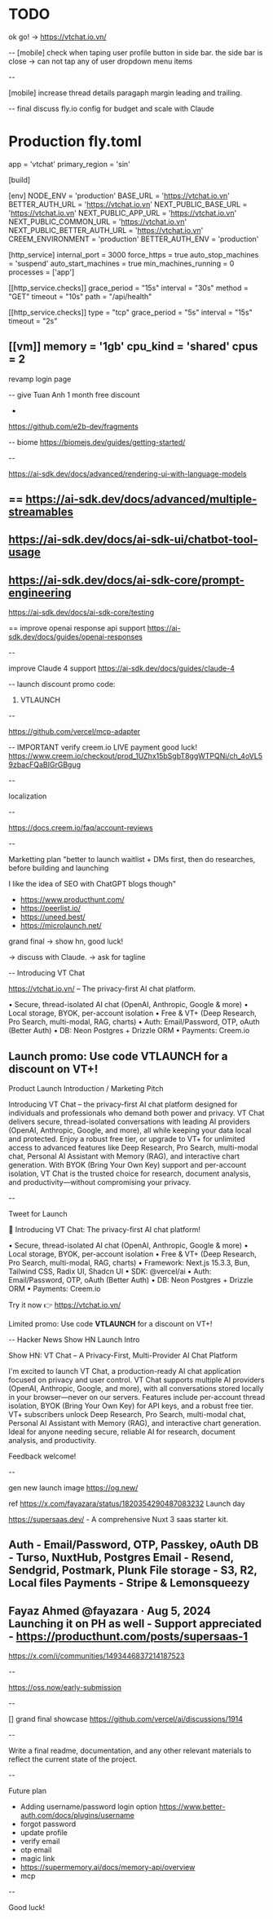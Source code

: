 # TODO

ok go! -> https://vtchat.io.vn/

--
[mobile] check when taping user profile button in side bar. the side bar is close -> can not tap any of user dropdown menu items

--

[mobile] increase thread details paragaph margin leading and trailing. 

--
final discuss fly.io config for budget and scale with Claude
# Production fly.toml
app = 'vtchat'
primary_region = 'sin'

[build]

[env]
  NODE_ENV = 'production'
  BASE_URL = 'https://vtchat.io.vn'
  BETTER_AUTH_URL = 'https://vtchat.io.vn'
  NEXT_PUBLIC_BASE_URL = 'https://vtchat.io.vn'
  NEXT_PUBLIC_APP_URL = 'https://vtchat.io.vn'
  NEXT_PUBLIC_COMMON_URL = 'https://vtchat.io.vn'
  NEXT_PUBLIC_BETTER_AUTH_URL = 'https://vtchat.io.vn'
  CREEM_ENVIRONMENT = 'production'
  BETTER_AUTH_ENV = 'production'

[http_service]
  internal_port = 3000
  force_https = true
  auto_stop_machines = 'suspend'
  auto_start_machines = true
  min_machines_running = 0
  processes = ['app']

[[http_service.checks]]
  grace_period = "15s"
  interval = "30s"
  method = "GET"
  timeout = "10s"
  path = "/api/health"

[[http_service.checks]]
  type = "tcp"
  grace_period = "5s"
  interval = "15s"
  timeout = "2s"

[[vm]]
  memory = '1gb'
  cpu_kind = 'shared'
  cpus = 2
--
revamp login page

--
give Tuan Anh 1 month free discount

-

https://github.com/e2b-dev/fragments

--
biome
https://biomejs.dev/guides/getting-started/

--

https://ai-sdk.dev/docs/advanced/rendering-ui-with-language-models

==
https://ai-sdk.dev/docs/advanced/multiple-streamables
--
https://ai-sdk.dev/docs/ai-sdk-ui/chatbot-tool-usage
--
https://ai-sdk.dev/docs/ai-sdk-core/prompt-engineering
--
https://ai-sdk.dev/docs/ai-sdk-core/testing

==
improve openai response api support
https://ai-sdk.dev/docs/guides/openai-responses

--

improve Claude 4 support
https://ai-sdk.dev/docs/guides/claude-4

--
launch discount promo code:

1. VTLAUNCH

--

https://github.com/vercel/mcp-adapter

--
IMPORTANT verify creem.io LIVE payment
good luck!
https://www.creem.io/checkout/prod_1UZhx15bSgbT8ggWTPQNi/ch_4oVL59zbacFQaBIGrGBgug

--

localization

--

https://docs.creem.io/faq/account-reviews

--

Marketting plan
"better to launch waitlist + DMs first, then do researches, before building and launching

I like the idea of SEO with ChatGPT blogs though"

+ https://www.producthunt.com/
+ https://peerlist.io/
+ https://uneed.best/
+ https://microlaunch.net/


grand final -> show hn, good luck!

-> discuss with Claude.
-> ask for tagline

--
Introducing VT Chat

https://vtchat.io.vn/ – The privacy-first AI chat platform.

• Secure, thread-isolated AI chat (OpenAI, Anthropic, Google & more)
• Local storage, BYOK, per-account isolation
• Free & VT+ (Deep Research, Pro Search, multi-modal, RAG, charts)
• Auth: Email/Password, OTP, oAuth (Better Auth)
• DB: Neon Postgres + Drizzle ORM
• Payments: Creem.io

Launch promo: Use code **VTLAUNCH** for a discount on VT+!
--
Product Launch Introduction / Marketing Pitch

Introducing VT Chat – the privacy-first AI chat platform designed for individuals and professionals who demand both power and privacy. VT Chat delivers secure, thread-isolated conversations with leading AI providers (OpenAI, Anthropic, Google, and more), all while keeping your data local and protected. Enjoy a robust free tier, or upgrade to VT+ for unlimited access to advanced features like Deep Research, Pro Search, multi-modal chat, Personal AI Assistant with Memory (RAG), and interactive chart generation. With BYOK (Bring Your Own Key) support and per-account isolation, VT Chat is the trusted choice for research, document analysis, and productivity—without compromising your privacy.

--

Tweet for Launch

🚀 Introducing VT Chat: The privacy-first AI chat platform!

• Secure, thread-isolated AI chat (OpenAI, Anthropic, Google & more)
• Local storage, BYOK, per-account isolation
• Free & VT+ (Deep Research, Pro Search, multi-modal, RAG, charts)
• Framework: Next.js 15.3.3, Bun, Tailwind CSS, Radix UI, Shadcn UI
• SDK: @vercel/ai
• Auth: Email/Password, OTP, oAuth (Better Auth)
• DB: Neon Postgres + Drizzle ORM
• Payments: Creem.io

Try it now 👉 https://vtchat.io.vn/

Limited promo: Use code **VTLAUNCH** for a discount on VT+!

--
Hacker News Show HN Launch Intro

Show HN: VT Chat – A Privacy-First, Multi-Provider AI Chat Platform

I'm excited to launch VT Chat, a production-ready AI chat application focused on privacy and user control. VT Chat supports multiple AI providers (OpenAI, Anthropic, Google, and more), with all conversations stored locally in your browser—never on our servers. Features include per-account thread isolation, BYOK (Bring Your Own Key) for API keys, and a robust free tier. VT+ subscribers unlock Deep Research, Pro Search, multi-modal chat, Personal AI Assistant with Memory (RAG), and interactive chart generation. Ideal for anyone needing secure, reliable AI for research, document analysis, and productivity.

Feedback welcome!

--

gen new launch image https://og.new/

ref https://x.com/fayazara/status/1820354290487083232
Launch day

https://supersaas.dev/ - A comprehensive Nuxt 3 saas starter kit.

Auth - Email/Password, OTP, Passkey, oAuth
DB - Turso, NuxtHub, Postgres
Email - Resend, Sendgrid, Postmark, Plunk
File storage - S3, R2, Local files
Payments - Stripe & Lemonsqueezy
--
Fayaz Ahmed
@fayazara
·
Aug 5, 2024
Launching it on PH as well - Support appreciated - https://producthunt.com/posts/supersaas-1
--

https://x.com/i/communities/1493446837214187523

--

https://oss.now/early-submission

--

[] grand final showcase <https://github.com/vercel/ai/discussions/1914>

--

Write a final readme, documentation, and any other relevant materials to reflect the current state of the project.

--

Future plan
+ Adding username/password login option https://www.better-auth.com/docs/plugins/username
+ forgot password
+ update profile
+ verify email
+ otp email
+ magic link
+ https://supermemory.ai/docs/memory-api/overview
+ mcp

--

Good luck!
